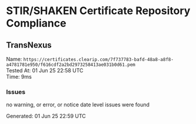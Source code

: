 # STIR/SHAKEN Certificate Repository Compliance

## TransNexus

Name: `https://certificates.clearip.com/7f737783-bafd-48a8-a8f8-a4781781e950/f616cdf2a2bd2973258413ae031b0d61.pem`\
Tested At: 01 Jun 25 22:58 UTC\
Time: 9ms

### Issues

no warning, or error, or notice date level issues were found

Generated: 01 Jun 25 22:59 UTC